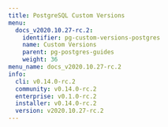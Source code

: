 ```yaml
---
title: PostgreSQL Custom Versions
menu:
  docs_v2020.10.27-rc.2:
    identifier: pg-custom-versions-postgres
    name: Custom Versions
    parent: pg-postgres-guides
    weight: 36
menu_name: docs_v2020.10.27-rc.2
info:
  cli: v0.14.0-rc.2
  community: v0.14.0-rc.2
  enterprise: v0.1.0-rc.2
  installer: v0.14.0-rc.2
  version: v2020.10.27-rc.2
---
```



